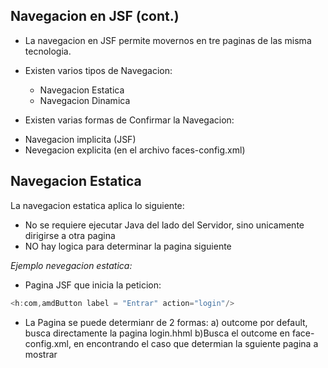 ## Navegacion en JSF (cont.)

- La navegacion en JSF permite movernos en tre paginas de las misma tecnologia.

- Existen varios tipos de Navegacion:
    * Navegacion Estatica
    * Navegacion Dinamica

- Existen varias formas de Confirmar la Navegacion:
* Navegacion implicita (JSF)
* Nevegacion explicita (en el archivo faces-config.xml)


## Navegacion Estatica

La navegacion estatica aplica lo siguiente:

- No se requiere ejecutar Java del lado del Servidor, sino unicamente dirigirse a otra pagina
- NO hay logica para determinar la pagina siguiente

_Ejemplo nevegacion estatica:_

- Pagina JSF que inicia la peticion:

```java
<h:com,amdButton label = "Entrar" action="login"/> 
```

- La Pagina se puede determianr de 2 formas:
a) outcome por default, busca directamente la pagina login.hhml
b)Busca el outcome en face-config.xml, en encontrando el caso que determian la sguiente pagina a mostrar


